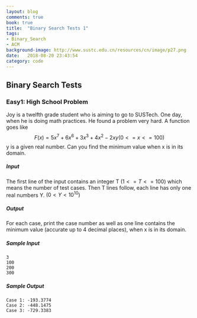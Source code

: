 ```yaml
---
layout: blog
comments: true
book: true
title:  "Binary Search Tests 1"
tags:
- Binary_Search
- ACM
background-image: http://www.sustc.edu.cn/resources/cn/image/p27.png
date:   2018-08-20 23:43:54
category: code
---
```


## Binary Search Tests

### Easy1: High School Problem

Joy is a twelfth grade student who is aiming to go to SUSTech. One day, when he is doing math practices. He found a problem very hard. A function goes like 
$$
F(x) = 5x^{7}+6x^{6}+3x^{3}+4x^{2}-2xy (0 <= x <=100)
$$
y is a given real number. Can you find the minimum value when x is in its domain.

##### Input

The first line of the input contains an integer T $(1<=T<=100)$  which means the number of test cases. Then T lines follow, each line has only one real numbers Y. $( 0 < Y < 10^{10} )$

##### Output

For each case, print the case number as well as one line contains the minimum value (accurate up to 4 decimal places), when x is in its domain.

##### Sample Input

```
3
100
200
300
```

##### Sample Output

```
Case 1: -193.3774
Case 2: -448.1475
Case 3: -729.3383
```

